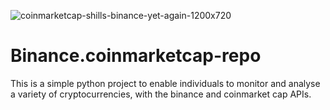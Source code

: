 ![coinmarketcap-shills-binance-yet-again-1200x720](https://user-images.githubusercontent.com/78291849/117062621-a0373300-acf1-11eb-88f3-e7e80c00e385.jpg)
# Binance.coinmarketcap-repo

This is a simple python project to enable individuals to monitor
and analyse a variety of cryptocurrencies, with the binance and coinmarket cap APIs.
